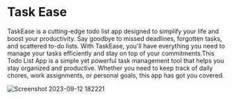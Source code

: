 # Task Ease
TaskEase is a cutting-edge todo list app designed to simplify your life and boost your productivity. Say goodbye to missed deadlines, forgotten tasks, and scattered to-do lists. With TaskEase, you'll have everything you need to manage your tasks efficiently and stay on top of your commitments.This Todo List App is a simple yet powerful task management tool that helps you stay organized and productive. Whether you need to keep track of daily chores, work assignments, or personal goals, this app has got you covered.

![Screenshot 2023-09-12 182221](https://github.com/JayadevArun/ToDo-app/assets/94240796/00ac18b1-bf63-4664-8200-1e15a659e1c0)
